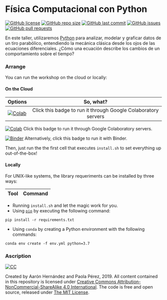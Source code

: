 # Física Computacional con Python

[![GitHub license](https://img.shields.io/github/license/ajcyucatan/fisica-python?style=popout-square)](https://github.com/ajcyucatan/fisica-python/blob/master/LICENSE)
[![GitHub repo size](https://img.shields.io/github/repo-size/ajcyucatan/fisica-python?style=popout-square)](https://github.com/ajcyucatan/fisica-python.git)
[![GitHub last commit](https://img.shields.io/github/last-commit/ajcyucatan/fisica-python?style=popout-square)](https://github.com/ajcyucatan/fisica-python/commits/master)
[![GitHub issues](https://img.shields.io/github/issues/ajcyucatan/fisica-python?style=popout-square)](https://github.com/ajcyucatan/fisica-python/issues)
[![GitHub pull requests](https://img.shields.io/github/issues-pr/ajcyucatan/fisica-python?style=popout-square)](https://github.com/ajcyucatan/fisica-python/pull)

En este taller, utilizaremos [Python](https://www.python.org/) para analizar, modelar y graficar datos de un tiro parabólico, entendiendo la mecánica clásica desde los ojos de las ecuaciones diferenciales. ¿Cómo una ecuación describe los cambios de un comportamiento sobre el tiempo?


### Arrange

You can run the workshop on the cloud or locally:


#### On the Cloud

| Options        | So, what?        |
| ------------- |:-------------:|
| [![Colab](https://colab.research.google.com/assets/colab-badge.svg)](https://colab.research.google.com/github/ajcyucatan/fisica-python)      | Click this badge to run it through Google Colaboratory servers |

[![Colab](https://colab.research.google.com/assets/colab-badge.svg)](https://colab.research.google.com/github/ajcyucatan/fisica-python)
Click this badge to run it through Google Colaboratory servers.

[![Binder](https://mybinder.org/badge_logo.svg)](https://mybinder.org/v2/gh/ajcyucatan/fisica-python/master)
Alternatively, click this badge to run it with Binder.

Then, just run the the first cell that executes `install.sh` to set everything up out-of-the-box!


#### Locally

For UNIX-like systems, the library requeriments can be installed by three ways:

| Tool          | Command       |
| ------------- |:-------------:|

* Running `install.sh` and let the magic work for you.
* Using [`pip`](pypi.org/project/pip) by executing the following command:

``` pip install -r requirements.txt ```

* Using `conda` by creating a Python environment with the following commands:

``` conda env create -f env.yml python=3.7 ```


### Ascription

[![CC](http://forthebadge.com/images/badges/cc-nc-sa.svg)](https://creativecommons.org/licenses/by-nc-sa/4.0 "CC BY-NC-SA 4.0")

Created by Aarón Hernández and Paola Pérez, 2019. All content contained in this repository is licensed under [Creative Commons Attribution-NonCommercial-ShareAlike 4.0 International](https://creativecommons.org/licenses/by-nc-sa/4.0 "CC BY-NC-SA 4.0"). The code is free and open source, released under [The MIT License](https://mit-license.org "The MIT License").
